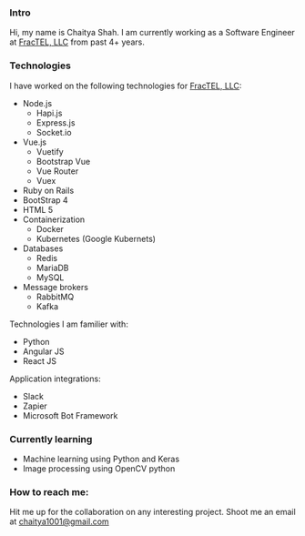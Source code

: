 ### Intro

Hi, my name is Chaitya Shah. I am currently working as a Software Engineer at [FracTEL, LLC](https://www.fractel.com) from past 4+ years.

### Technologies

I have worked on the following technologies for [FracTEL, LLC](https://www.fractel.com):

- Node.js
  - Hapi.js
  - Express.js
  - Socket.io
- Vue.js
  - Vuetify
  - Bootstrap Vue
  - Vue Router
  - Vuex
- Ruby on Rails
- BootStrap 4
- HTML 5
- Containerization
  - Docker
  - Kubernetes (Google Kubernets)
- Databases
  - Redis
  - MariaDB
  - MySQL
- Message brokers
  - RabbitMQ
  - Kafka

Technologies I am familier with:

- Python
- Angular JS
- React JS

Application integrations:

- Slack
- Zapier
- Microsoft Bot Framework


### Currently learning

- Machine learning using Python and Keras
- Image processing using OpenCV python

### How to reach me:

Hit me up for the collaboration on any interesting project. Shoot me an email at chaitya1001@gmail.com

<!--
Here are some ideas to get you started:

- 🔭 I’m currently working on ...
- 🌱 I’m currently learning ...
- 👯 I’m looking to collaborate on ...
- 🤔 I’m looking for help with ...
- 💬 Ask me about ...
- 📫 How to reach me: ...
- 😄 Pronouns: ...
- ⚡ Fun fact: ...
-->
